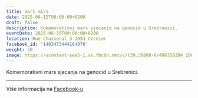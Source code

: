 ```yaml
---
title: marš mira
date: 2025-06-15T09:00:00+0200
draft: false
description: Komemorativni mars sjecanja na genocid u Srebrenici.
eventDate: 2025-06-15T09:00:00+0200
location: Rue Chasseral 3 2053 Cernier
facebook_id: '1403473444164976'
weight: 30
image: https://scontent-sea5-1.xx.fbcdn.net/v/t39.30808-6/496358384_1007574214836511_4806363768185633011_n.jpg?_nc_cat=102&ccb=1-7&_nc_sid=9e60e4&_nc_ohc=NYZXNpy2BoIQ7kNvwFGQtjH&_nc_oc=Adkf6C4Dj_NdAwg5KWqWj4lMOEqI6a2kPXDU6tKRys_ectMxTokG4NIcDup-FXX4oGk&_nc_zt=23&_nc_ht=scontent-sea5-1.xx&edm=ABTKTjYEAAAA&_nc_gid=jf-E4kHj0Jhb4vW9B9vuQg&oh=00_AfUf2Z2ZaKgfaLq9VCJAWwYcDZWl-OuiT4Li82YWHMNNjw&oe=689E016E
---
```


Komemorativni mars sjecanja na genocid u Srebrenici.

---

Više informacija na [Facebook-u](https://facebook.com/events/1403473444164976)